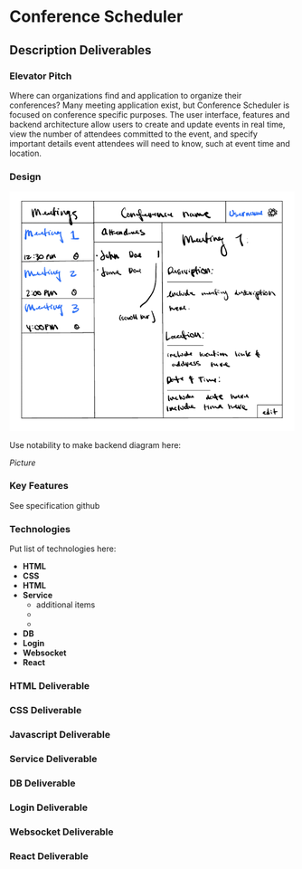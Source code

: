 # Conference Scheduler

## Description Deliverables

### Elevator Pitch

Where can organizations find and application to organize their conferences? Many meeting application exist, but Conference Scheduler is focused on conference specific purposes. The user interface, features and backend architecture allow users to create and update events in real time, view the number of attendees committed to the event, and specify important details event attendees will need to know, such at event time and location. 

### Design

![Design Image](Design.png)

Use notability to make backend diagram here:

*Picture*

### Key Features

See specification github

### Technologies

Put list of technologies here:

+ **HTML** 
+ **CSS**
+ **HTML**
+ **Service**
    + additional items
    +
    +
+ **DB**
+ **Login**
+ **Websocket**
+ **React**

### HTML Deliverable

### CSS Deliverable

### Javascript Deliverable

### Service Deliverable

### DB Deliverable

### Login Deliverable

### Websocket Deliverable

### React Deliverable
